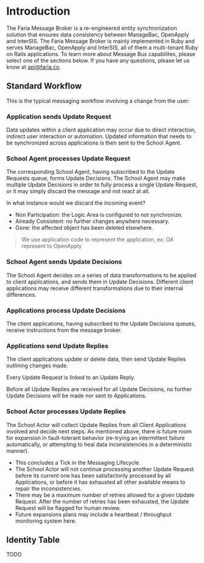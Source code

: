 # Introduction

The Faria Message Broker is a re-engineered entity synchronization solution that ensures data consistency between ManageBac, OpenApply and InterSIS. The Faria Message Broker is mainly implemented in Ruby and serves ManageBac, OpenApply and InterSIS, all of them a multi-tenant Ruby on Rails applications.
To learn more about Message Bus capabilites, please select one of the sections below. If you have any questions, please let us know at [api@faria.co](mailto:api@faria.co).

## Standard Workflow

This is the typical messaging workflow involving a change from the user:

### Application sends Update Request

Data updates within a client application may occur due to direct interaction, indirect user interaction or automation. Updated information that needs to be synchronized across applications is then sent to the School Agent.

### School Agent processes Update Request

The corresponding School Agent, having subscribed to the Update Requests queue, forms Update Decisions.
The School Agent may make multiple Update Decisions in order to fully process a single Update Request, or it may simply discard the message and not react at all.

<aside class="notice">
In what instance would we discard the incoming event?

<ul>
  <li>Non Participation: the Logic Area is configured to not synchronize.</li>
  <li>Already Consistent: no further changes anywhere necessary.</li>
  <li>Gone: the affected object has been deleted elsewhere.</li>
</ul>
</aside>

> We use application code to represent the application, ex: *OA* represent to OpenApply

### School Agent sends Update Decisions

The School Agent decides on a series of data transformations to be applied to client applications, and sends them in Update Decisions.
Different client applications may receive different transformations due to their internal differences.

### Applications process Update Decisions

The client applications, having subscribed to the Update Decisions queues, receive instructions from the message broker.

### Applications send Update Replies

The client applications update or delete data, then send Update Replies outlining changes made.

Every Update Request is linked to an Update Reply.

<aside class="success">
Before all Update Replies are received for all Update Decisions, no further Update Decisions will be made nor sent to Applications.
</aside>

### School Actor processes Update Replies

The School Actor will collect Update Replies from all Client Applications involved and decide next steps. As mentioned above, there is future room for expansion in fault-tolerant behavior (re-trying an intermittent failure automatically, or attempting to heal data inconsistencies in a deterministic manner).

* This concludes a Tick in the Messaging Lifecycle.
* The School Actor will not continue processing another Update Request before its current one has been satisfactorily processed by all Applications, or before it has exhausted all other available means to repair the inconsistencies.
* There may be a maximum number of retries allowed for a given Update Request. After the number of retries has been exhausted, the Update Request will be flagged for human review.
* Future expansions plans may include a heartbeat / throughput monitoring system here.


## Identity Table

TODO
